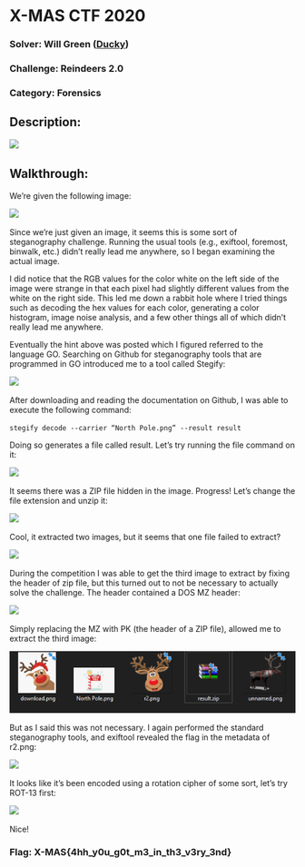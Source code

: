 ﻿# X-MAS CTF 2020 

### Solver: Will Green ([Ducky](https://github.com/wlg0005))
### Challenge: Reindeers 2.0 
### Category: Forensics 

## Description: 

![](Reindeers%202.0%20Writeup.001.png)

## Walkthrough: 

We’re given the following image: 

![](Reindeers%202.0%20Writeup.002.png)

Since we’re just given an image, it seems this is some sort of steganography challenge. Running the usual tools (e.g., exiftool, foremost, binwalk, etc.) didn’t really lead me anywhere, so I began examining the actual image.  

I did notice that the RGB values for the color white on the left side of the image were strange in that each pixel had slightly different values from the white on the right side. This led me down a rabbit hole where I tried things such as decoding the hex values for each color, generating a color histogram, image noise analysis, and a few other things all of which didn’t really lead me anywhere. 

Eventually the hint above was posted which I figured referred to the language GO. Searching on Github for steganography tools that are programmed in GO introduced me to a tool called Stegify: 

![](Reindeers%202.0%20Writeup.003.png)

After downloading and reading the documentation on Github, I was able to execute the following command: 

`stegify decode --carrier “North Pole.png” --result result` 

Doing so generates a file called result. Let’s try running the file command on it: 

![](Reindeers%202.0%20Writeup.004.png)

It seems there was a ZIP file hidden in the image. Progress! Let’s change the file extension and unzip it: 

![](Reindeers%202.0%20Writeup.005.png)

Cool, it extracted two images, but it seems that one file failed to extract?  

![](Reindeers%202.0%20Writeup.006.png)

During the competition I was able to get the third image to extract by fixing the header of zip file, but this turned out to not be necessary to actually solve the challenge. The header contained a DOS MZ header: 

![](Reindeers%202.0%20Writeup.007.png)

Simply replacing the MZ with PK (the header of a ZIP file), allowed me to extract the third image: 

![](Reindeers%202.0%20Writeup.008.png)

But as I said this was not necessary. I again performed the standard steganography tools, and exiftool revealed the flag in the metadata of r2.png: 

![](Reindeers%202.0%20Writeup.009.png)

It looks like it’s been encoded using a rotation cipher of some sort, let’s try ROT-13 first: 

![](Reindeers%202.0%20Writeup.010.png)

Nice! 

### Flag: X-MAS{4hh\_y0u\_g0t\_m3\_in\_th3\_v3ry\_3nd} 
